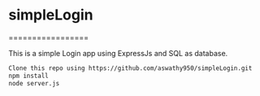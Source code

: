 # simpleLogin
=================

This is a simple Login app using ExpressJs and SQL as database.

```bash
Clone this repo using https://github.com/aswathy950/simpleLogin.git
npm install
node server.js
```
